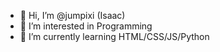 - 👋 Hi, I’m @jumpixi (Isaac)
- 👀 I’m interested in Programming
- 🌱 I’m currently learning HTML/CSS/JS/Python


